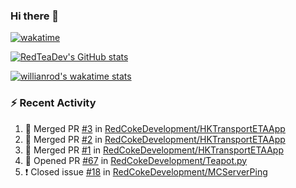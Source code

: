 ### Hi there 👋

<!--
**RedTeaDev/RedTeaDev** is a ✨ _special_ ✨ repository because its `README.md` (this file) appears on your GitHub profile.

Here are some ideas to get you started:

- 🔭 I’m currently working on ...
- 🌱 I’m currently learning ...
- 👯 I’m looking to collaborate on ...
- 🤔 I’m looking for help with ...
- 💬 Ask me about ...
- 📫 How to reach me: ...
- 😄 Pronouns: ...
- ⚡ Fun fact: ...
-->


[![wakatime](https://wakatime.com/badge/user/6b101ed0-04c0-4490-9283-eb61f2efff96.svg)](https://wakatime.com/@6b101ed0-04c0-4490-9283-eb61f2efff96)

[![RedTeaDev's GitHub stats](https://github-readme-stats.vercel.app/api?username=RedTeaDev)](https://github.com/anuraghazra/github-readme-stats)

[![willianrod's wakatime stats](https://github-readme-stats.vercel.app/api/wakatime?username=RedTeaDev)](https://github.com/anuraghazra/github-readme-stats)
### :zap: Recent Activity

<!--START_SECTION:activity-->
1. 🎉 Merged PR [#3](https://github.com/RedCokeDevelopment/HKTransportETAApp/pull/3) in [RedCokeDevelopment/HKTransportETAApp](https://github.com/RedCokeDevelopment/HKTransportETAApp)
2. 🎉 Merged PR [#2](https://github.com/RedCokeDevelopment/HKTransportETAApp/pull/2) in [RedCokeDevelopment/HKTransportETAApp](https://github.com/RedCokeDevelopment/HKTransportETAApp)
3. 🎉 Merged PR [#1](https://github.com/RedCokeDevelopment/HKTransportETAApp/pull/1) in [RedCokeDevelopment/HKTransportETAApp](https://github.com/RedCokeDevelopment/HKTransportETAApp)
4. 💪 Opened PR [#67](https://github.com/RedCokeDevelopment/Teapot.py/pull/67) in [RedCokeDevelopment/Teapot.py](https://github.com/RedCokeDevelopment/Teapot.py)
5. ❗️ Closed issue [#18](https://github.com/RedCokeDevelopment/MCServerPing/issues/18) in [RedCokeDevelopment/MCServerPing](https://github.com/RedCokeDevelopment/MCServerPing)
<!--END_SECTION:activity-->
